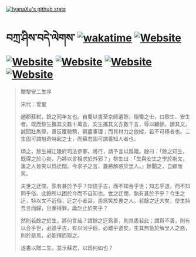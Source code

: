 [![IvanaXu's github stats](https://github-readme-stats.vercel.app/api?username=IvanaXu&theme=shadow_red)](https://github.com/anuraghazra/github-readme-stats)
# བཀྲ་ཤིས་བདེ་ལེགས་	[![wakatime](https://wakatime.com/badge/user/5043ee4a-e361-4607-9d47-d557f2005d05.svg)](https://wakatime.com/@5043ee4a-e361-4607-9d47-d557f2005d05)	[![Website](https://img.shields.io/website?label=&up_color=orange&up_message=Tianchi&url=https%3A%2F%2Fshields.io)](https://tianchi.aliyun.com/home/science/scienceDetail?userId=1095279182618)	[![Website](https://img.shields.io/website?label=&up_color=green&up_message=Yuque&url=https%3A%2F%2Fshields.io)](https://www.yuque.com/ivanaxu)	[![Website](https://img.shields.io/website?label=&up_color=yellow&up_message=Leetcode&url=https%3A%2F%2Fshields.io)](https://leetcode.cn/u/ivanaxu)	[![Website](https://img.shields.io/website?label=&up_color=violet&up_message=AIstudio&url=https%3A%2F%2Fshields.io)](https://aistudio.baidu.com/aistudio/personalcenter/thirdview/979775)	[![Website](https://img.shields.io/website?label=&up_color=red&up_message=Gitee&url=https%3A%2F%2Fshields.io)](https://gitee.com/IvanaXu)
> 贈黎安二生序
> 
> 宋代：曾鞏 
> 
> 趙郡蘇軾，餘之同年友也。自蜀以書至京師遺餘，稱蜀之士，曰黎生、安生者。既而黎生攜其文數十萬言，安生攜其文亦數千言，辱以顧餘。讀其文，誠閎壯雋偉，善反覆馳騁，窮盡事理；而其材力之放縱，若不可極者也。二生固可謂魁奇特起之士，而蘇君固可謂善知人者也。
> 
> 頃之，黎生補江陵府司法參軍。將行，請予言以爲贈。餘曰：「餘之知生，既得之於心矣，乃將以言相求於外邪？」黎生曰：「生與安生之學於斯文，裏之人皆笑以爲迂闊。今求子之言，蓋將解惑於里人。」餘聞之，自顧而笑。
> 
> 夫世之迂闊，孰有甚於予乎？知信乎古，而不知合乎世；知志乎道，而不知同乎俗。此餘所以困於今而不自知也。世之迂闊，孰有甚於予乎？今生之迂，特以文不近俗，迂之小者耳，患爲笑於裏之人。若餘之迂大矣，使生持吾言而歸，且重得罪，庸詎止於笑乎？
> 
> 然則若餘之於生，將何言哉？謂餘之迂爲善，則其患若此；謂爲不善，則有以合乎世，必違乎古，有以同乎俗，必離乎道矣。生其無急於解里人之惑，則於是焉，必能擇而取之。
> 
> 遂書以贈二生，並示蘇君，以爲何如也？
>
